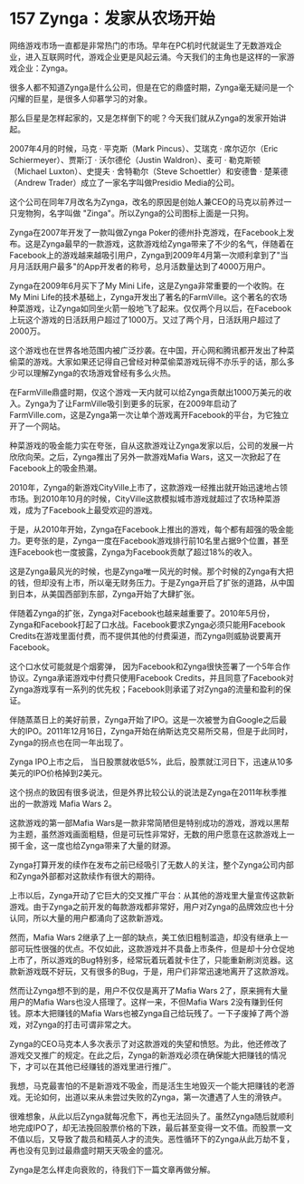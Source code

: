 # 157 Zynga：发家从农场开始

网络游戏市场一直都是非常热门的市场。早年在PC机时代就诞生了无数游戏企业，进入互联网时代，游戏企业更是风起云涌。今天我们的主角也是这样的一家游戏企业：Zynga。

很多人都不知道Zynga是什么公司，但是在它的鼎盛时期，Zynga毫无疑问是一个闪耀的巨星，是很多人仰慕学习的对象。

那么巨星是怎样起家的，又是怎样倒下的呢？今天我们就从Zynga的发家开始讲起。

2007年4月的时候，马克 · 平克斯（Mark Pincus）、艾瑞克 ‧ 席尔迈尔（Eric
Schiermeyer）、贾斯汀 ‧ 沃尔德伦（Justin Waldron）、麦可 ‧
勒克斯顿（Michael Luxton）、史提夫 ‧ 舍特勒尔（Steve
Schoettler）和安德鲁 ‧ 楚莱德（Andrew Trader）成立了一家名字叫做Presidio
Media的公司。

这个公司在同年7月改名为Zynga，改名的原因是创始人兼CEO的马克以前养过一只宠物狗，名字叫做
"Zinga"。所以Zynga的公司图标上面是一只狗。

Zynga在2007年开发了一款叫做Zynga
Poker的德州扑克游戏，在Facebook上发布。这是Zynga最早的一款游戏，这款游戏给Zynga带来了不少的名气，伴随着在Facebook上的游戏越来越吸引用户，Zynga到2009年4月第一次顺利拿到了"当月月活跃用户最多"的App开发者的称号，总月活数量达到了4000万用户。

Zynga在2009年6月买下了My Mini Life，这是Zynga非常重要的一个收购。在My
Mini
Life的技术基础上，Zynga开发出了著名的FarmVille。这个著名的农场种菜游戏，让Zynga如同坐火箭一般地飞了起来。仅仅两个月以后，在Facebook上玩这个游戏的日活跃用户超过了1000万。又过了两个月，日活跃用户超过了2000万。

这个游戏也在世界各地范围内被广泛抄袭。在中国，开心网和腾讯都开发出了种菜偷菜的游戏。大家如果还记得自己曾经对种菜偷菜游戏玩得不亦乐乎的话，那么多少可以理解Zynga的农场游戏曾经有多么火热。

在FarmVille鼎盛时期，仅这个游戏一天内就可以给Zynga贡献出1000万美元的收入。Zynga为了让FarmVille吸引到更多的玩家，在2009年启动了
FarmVille.com，这是Zynga第一次让单个游戏离开Facebook的平台，为它独立开了一个网站。

种菜游戏的吸金能力实在夸张，自从这款游戏让Zynga发家以后，公司的发展一片欣欣向荣。之后，Zynga推出了另外一款游戏Mafia
Wars，这又一次掀起了在Facebook上的吸金热潮。

2010年，Zynga的新游戏CityVille上市了，这款游戏一经推出就开始迅速地占领市场。到2010年10月的时候，CityVille这款模拟城市游戏就超过了农场种菜游戏，成为了Facebook上最受欢迎的游戏。

于是，从2010年开始，Zynga在Facebook上推出的游戏，每个都有超强的吸金能力。更夸张的是，Zynga一度在Facebook游戏排行前10名里占据9个位置，甚至连Facebook也一度披露，Zynga为Facebook贡献了超过18%的收入。

这是Zynga最风光的时候，也是Zynga唯一风光的时候。那个时候的Zynga有大把的钱，但却没有上市，所以毫无财务压力。于是Zynga开启了扩张的道路，从中国到日本，从美国西部到东部，Zynga开始了大肆扩张。

伴随着Zynga的扩张，Zynga对Facebook也越来越重要了。2010年5月份，Zynga和Facebook打起了口水战。Facebook要求Zynga必须只能用Facebook
Credits在游戏里面付费，而不提供其他的付费渠道，而Zynga则威胁说要离开Facebook。

这个口水仗可能就是个烟雾弹，
因为Facebook和Zynga很快签署了一个5年合作协议。Zynga承诺游戏中付费只使用Facebook
Credits，并且同意了Facebook对Zynga游戏享有一系列的优先权；Facebook则承诺了对Zynga的流量和盈利的保证。

伴随蒸蒸日上的美好前景，Zynga开始了IPO。这是一次被誉为自Google之后最大的IPO。2011年12月16日，Zynga开始在纳斯达克交易所交易，但是于此同时，Zynga的拐点也在同一年出现了。

Zynga IPO上市之后，
当日股票就收低5%，此后，股票就江河日下，迅速从10多美元的IPO价格掉到2美元。

这个拐点的致因有很多说法，但是外界比较公认的说法是Zynga在2011年秋季推出的一款游戏
Mafia Wars 2。

这款游戏的第一部Mafia
Wars是一款非常简陋但是特别成功的游戏，游戏以黑帮为主题，虽然游戏画面粗糙，但是可玩性非常好，无数的用户愿意在这款游戏上一掷千金，这一度也给Zynga带来了大量的财源。

Zynga打算开发的续作在发布之前已经吸引了无数人的关注，整个Zynga公司内部和Zynga外部都对这款续作有很大的期待。

上市以后，Zynga开动了它巨大的交叉推广平台：从其他的游戏里大量宣传这款新游戏。由于Zynga之前开发的每款游戏都非常好，用户对Zynga的品牌效应也十分认同，所以大量的用户都涌向了这款新游戏。

然而，Mafia Wars
2继承了上一部的缺点，美工依旧粗制滥造，却没有继承上一部可玩性很强的优点。不仅如此，这款游戏并不具备上市条件，但是却十分仓促地上市了，所以游戏的Bug特别多，经常玩着玩着就卡住了，只能重新刷浏览器。这款新游戏既不好玩，又有很多的Bug，于是，用户们非常迅速地离开了这款游戏。

然而让Zynga想不到的是，用户不仅仅是离开了Mafia Wars
2了，原来拥有大量用户的Mafia Wars也没人搭理了。这样一来，不但Mafia Wars
2没有赚到任何钱。原本大把赚钱的Mafia
Wars也被Zynga自己给玩残了。一下子废掉了两个游戏，对Zynga的打击可谓非常之大。

Zynga的CEO马克本人多次表示了对这款游戏的失望和愤怒。为此，他还修改了游戏交叉推广的规定。在此之后，Zynga的新游戏必须在确保能大把赚钱的情况下，才可以在其他已经赚钱的游戏里进行推广。

我想，马克最害怕的不是新游戏不吸金，而是活生生地毁灭一个能大把赚钱的老游戏。无论如何，出道以来从未尝过失败的Zynga，第一次遭遇了人生的滑铁卢。

很难想象，从此以后Zynga就每况愈下，再也无法回头了。虽然Zynga随后就顺利地完成IPO了，却无法挽回股票价格的下跌，最后甚至变得一文不值。而股票一文不值以后，又导致了裁员和精英人才的流失。恶性循环下的Zynga从此万劫不复，再也没有见到过最鼎盛时期天天吸金的盛况。

Zynga是怎么样走向衰败的，待我们下一篇文章再做分解。
